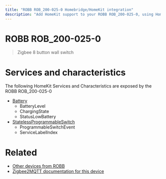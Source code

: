 ```yaml
---
title: "ROBB ROB_200-025-0 Homebridge/HomeKit integration"
description: "Add HomeKit support to your ROBB ROB_200-025-0, using Homebridge, Zigbee2MQTT and homebridge-z2m."
---
```

<!---
This file has been GENERATED using src/docgen/docgen.ts
DO NOT EDIT THIS FILE MANUALLY!
-->
# ROBB ROB_200-025-0
> Zigbee 8 button wall switch


# Services and characteristics
The following HomeKit Services and Characteristics are exposed by
the ROBB ROB_200-025-0

* [Battery](../../battery.md)
  * BatteryLevel
  * ChargingState
  * StatusLowBattery
* [StatelessProgrammableSwitch](../../action.md)
  * ProgrammableSwitchEvent
  * ServiceLabelIndex


# Related
* [Other devices from ROBB](../index.md#robb)
* [Zigbee2MQTT documentation for this device](https://www.zigbee2mqtt.io/devices/ROB_200-025-0.html)